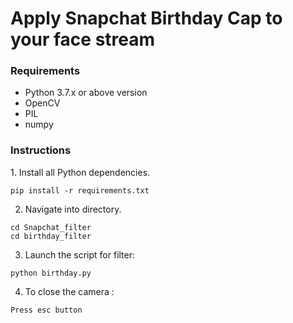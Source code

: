 <h1>Apply Snapchat Birthday Cap to your face stream</h1>

<h3>Requirements</h3>
<ul>
 <li>Python 3.7.x or above version</li>
 <li>OpenCV</li>
 <li>PIL</li>
 <li>numpy</li>
</ul>

<h3>Instructions</h3>
1. Install all Python dependencies.

```
pip install -r requirements.txt
```

2. Navigate into directory.

```
cd Snapchat_filter
cd birthday_filter
```

3. Launch the script for filter:

```
python birthday.py
```
4. To close the camera :
```
Press esc button
```


